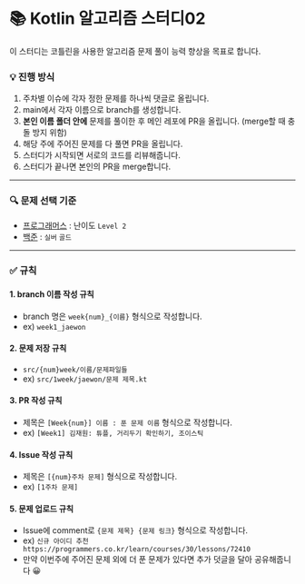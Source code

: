 # :books: Kotlin 알고리즘 스터디02
이 스터디는 코틀린을 사용한 알고리즘 문제 풀이 능력 향상을 목표로 합니다.

### :bulb: 진행 방식
1. 주차별 이슈에 각자 정한 문제를 하나씩 댓글로 올립니다.
2. main에서 각자 이름으로 branch를 생성합니다.
3.  **본인 이름 폴더 안에** 문제를 풀이한 후 메인 레포에 PR을 올립니다. (merge할 때 충돌 방지 위함)
4. 해당 주에 주어진 문제를 다 풀면 PR을 올립니다.
5. 스터디가 시작되면 서로의 코드를 리뷰해줍니다.
6. 스터디가 끝나면 본인의 PR을 merge합니다.
---
### :mag: 문제 선택 기준
- [프로그래머스](https://programmers.co.kr/learn/challenges) :  난이도 `Level 2`
- [백준](https://www.acmicpc.net/) : `실버` `골드`
---
### :white_check_mark: 규칙
#### 1. branch 이름 작성 규칙
- branch 명은 `week{num}_{이름}` 형식으로 작성합니다.
- ex) `week1_jaewon`
#### 2. 문제 저장 규칙
- `src/{num}week/이름/문제파일들`
- ex) `src/1week/jaewon/문제 제목.kt`

#### 3. PR 작성 규칙
- 제목은 `[Week{num}] 이름 : 푼 문제 이름` 형식으로 작성합니다.
- ex) `[Week1] 김재원: 튜플, 거리두기 확인하기, 조이스틱`

#### 4. Issue 작성 규칙
- 제목은 `[{num}주차 문제]` 형식으로 작성합니다.
- ex) `[1주차 문제]`
#### 5. 문제 업로드 규칙
- Issue에 comment로 `{문제 제목} {문제 링크}` 형식으로 작성합니다.
- ex) `신규 아이디 추천 https://programmers.co.kr/learn/courses/30/lessons/72410`
- 만약 이번주에 주어진 문제 외에 더 푼 문제가 있다면 추가 덧글을 달아 공유해줍니다 😀


